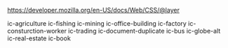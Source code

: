 https://developer.mozilla.org/en-US/docs/Web/CSS/@layer

ic-agriculture
ic-fishing
ic-mining
ic-office-building
ic-factory
ic-consturction-worker
ic-trading
ic-document-duplicate
ic-bus
ic-globe-alt
ic-real-estate
ic-book